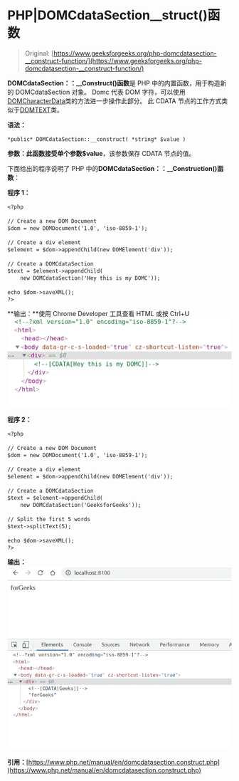 # PHP|DOMCdataSection__struct()函数

> Original: [https://www.geeksforgeeks.org/php-domcdatasection-__construct-function/](https://www.geeksforgeeks.org/php-domcdatasection-__construct-function/)

**DOMCdataSection：：__Construct()函数**是 PHP 中的内置函数，用于构造新的 DOMCdataSection 对象。 Domc 代表 DOM 字符，可以使用[DOMCharacterData](https://www.php.net/manual/en/class.domcharacterdata.php)类的方法进一步操作此部分。 此 CDATA 节点的工作方式类似于[DOMTEXT](https://www.php.net/manual/en/class.domtext.php)类。

**语法：**

```
*public* DOMCdataSection::__construct( *string* $value )
```

**参数：**此函数接受单个参数**$value**，该参数保存 CDATA 节点的值。

下面给出的程序说明了 PHP 中的**DOMCdataSection：：__Construction()函数**：

**程序 1：**

```
<?php

// Create a new DOM Document
$dom = new DOMDocument('1.0', 'iso-8859-1');

// Create a div element
$element = $dom->appendChild(new DOMElement('div'));

// Create a DOMCdataSection 
$text = $element->appendChild(
    new DOMCdataSection('Hey this is my DOMC'));

echo $dom->saveXML();
?>
```

**输出：**使用 Chrome Developer 工具查看 HTML 或按 Ctrl+U
![](img/50b24632ec597082745de0e83dec7b45.png)

**程序 2：**

```
<?php

// Create a new DOM Document
$dom = new DOMDocument('1.0', 'iso-8859-1');

// Create a div element
$element = $dom->appendChild(new DOMElement('div'));

// Create a DOMCdataSection 
$text = $element->appendChild(
    new DOMCdataSection('GeeksforGeeks'));

// Split the first 5 words
$text->splitText(5);

echo $dom->saveXML();
?>
```

**输出：**
![](img/110ba87361cf33e2265ead40a0626f39.png)

**引用：**[https://www.php.net/manual/en/domcdatasection.construct.php](https://www.php.net/manual/en/domcdatasection.construct.php)
